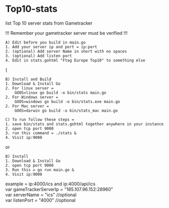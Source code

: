 # Top10-stats
list Top 10 server stats from Gametracker

!!! Remember your gametracker server must be verified !!!

    A) Edit before you build in main.go
    1. Add your server ip and port = ip:port
    2. (optional) Add server Name in short with no spaces
    3. (optional) Add listen port
    4. Edit in stats.gohtml "Ftag Europe Top10" to something else

{

    B) Install and Build
    1. Download & Install Go
    2. For linux server =
        GOOS=linux go build -o bin/stats main.go
    2. For Windows server = 
        GOOS=windows go build -o bin/stats.exe main.go
    2. For Mac server =
        GOOS=darwin go build -o bin/stats_mac main.go

    C) To run follow these steps =
    1. save bin/stats and stats.gohtml together anywhere in your instance
    2. open tcp port 9000
    3. run this command = ./stats &
    4. Visit ip:9000

or

    B) Install
    1. Download & Install Go
    2. open tcp port 9000
    3. Run this = go run main.go &
    4. Visit ip:9000

example = ip:4000/ics and ip:4000/api/ics <br>
var gameTrackerServerIp = "185.107.96.152:28960" <br>
var serverName 			= "ics" //optional <br>
var listenPort 			= "4000" //optional 




